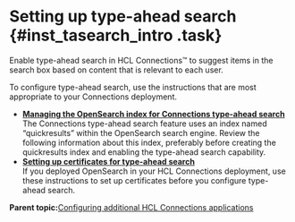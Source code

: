 # Setting up type-ahead search {#inst_tasearch_intro .task}

Enable type-ahead search in HCL Connections™ to suggest items in the search box based on content that is relevant to each user.

To configure type-ahead search, use the instructions that are most appropriate to your Connections deployment.

-   **[Managing the OpenSearch index for Connections type-ahead search](../install/inst_managing_os_index_cnx_typeahead_search.md)**  
The Connections type-ahead search feature uses an index named “quickresults” within the OpenSearch search engine. Review the following information about this index, preferably before creating the quickresults index and enabling the type-ahead search capability.
-   **[Setting up certificates for type-ahead search](../install/inst_tasearch_no_metrics.md)**  
If you deployed OpenSearch in your HCL Connections deployment, use these instructions to set up certificates before you configure type-ahead search.

**Parent topic:**[Configuring additional HCL Connections applications](../install/t_inst_config_addons.md)

